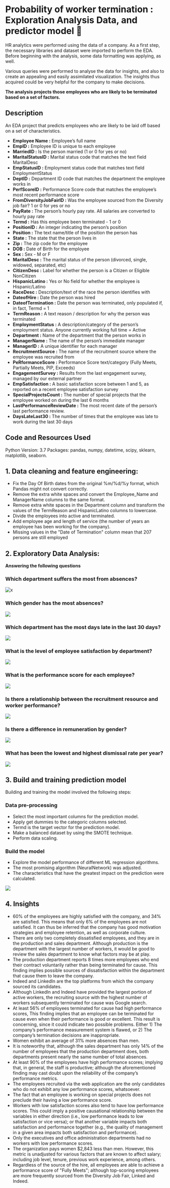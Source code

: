 # Probability of worker termination : Exploration Analysis Data, and predictor model :100:
<div class=text-justify>
HR analytics were performed using the data of a company. As a first step, the necessary libraries and dataset were imported to perform the EDA. Before beginning with the analysis, some data formatting was applying, as well.

Various queries were performed to analyse the data for insights, and also to create an appealing and easily assimilated visualization. The insights thus acquired could be  very  helpful for the company to make decisions.

**The analysis projects those employees who are likely to be terminated based on a set of factors.**
</div>

## Description

An EDA project that predicts employees who are likely to be laid off based on a set of characteristics.

- **Employee Name :** Employee’s full name
- **EmpID :** Employee ID is unique to each employee
- **MarriedID :** Is the person married (1 or 0 for yes or no)
- **MaritalStatusID :** Marital status code that matches the text field MaritalDesc
- **EmpStatusID :** Employment status code that matches text field EmploymentStatus
- **DeptID :** Department ID code that matches the department the employee works in
- **PerfScoreID :** Performance Score code that matches the employee’s most recent performance score
- **FromDiversityJobFairID :** Was the employee sourced from the Diversity job fair? 1 or 0 for yes or no
- **PayRate :** The person’s hourly pay rate. All salaries are converted to hourly pay rate
- **Termd :** Has this employee been terminated - 1 or 0
- **PositionID :** An integer indicating the person’s position
- **Position :** The text name/title of the position the person has
- **State :** The state that the person lives in
- **Zip :** The zip code for the employee
- **DOB :** Date of Birth for the employee
- **Sex :** Sex - M or F
- **MaritalDesc :** The marital status of the person (divorced, single, widowed, separated, etc)
- **CitizenDesc :** Label for whether the person is a Citizen or Eligible NonCitizen
- **HispanicLatino :** Yes or No field for whether the employee is Hispanic/Latino
- **RaceDesc :** Description/text of the race the person identifies with
- **DateofHire :** Date the person was hired
- **DateofTermination :** Date the person was terminated, only populated if, in fact, Termd = 1
- **TermReason :** A text reason / description for why the person was terminated
- **EmploymentStatus :** A description/category of the person’s employment status. Anyone currently working full time = Active
- **Department :** Name of the department that the person works in
- **ManagerName :** The name of the person’s immediate manager
- **ManagerID :** A unique identifier for each manager
- **RecruitmentSource :** The name of the recruitment source where the employee was recruited from
- **PeRformanceScore :** Performance Score text/category (Fully Meets, Partially Meets, PIP, Exceeds)
- **EngagementSurvey :**  Results from the last engagement survey, managed by our external partner
- **EmpSatisfaction :** A basic satisfaction score between 1 and 5, as reported on a recent employee 
satisfaction survey
- **SpecialProjectsCount :** The number of special projects that the employee worked on during the last 6 months
- **LastPerformanceReviewDate :** The most recent date of the person’s last performance review.
- **DaysLateLast30 :** The number of times that the employee was late to work during the last 30 days

## Code and Resources Used

Python Version: 3.7 Packages: pandas, numpy, datetime, scipy, sklearn, matplotlib, seaborn.

## 1. Data cleaning and feature engineering:

- Fix the Day Of Birth dates from the original %m/%d/%y format, which Pandas might not convert correctly.
- Remove the extra white spaces and convert the Employee_Name and ManagerName columns to the same format.
- Remove extra white spaces in the Department column and transform the values of the TermReason and HispanicLatino columns to lowercase.
- Divide the employees into active and terminated. 
- Add employee age and length of service (the number of years an employee has been working for the company).
- Missing values in the "Date of Termination" column mean that 207 persons are still employed

## 2. Exploratory Data Analysis:

**Answering the following questions**
### Which department suffers the most from absences?

![x](https://github.com/Bautistao2/Worker-performance-EDA/blob/main/images/absences_by_department.png)

### Which gender has the most absences?

![](https://github.com/Bautistao2/Worker-performance-EDA/blob/main/images/absences_by_gender.png)

### Which department has the most days late in the last 30 days?

![](https://github.com/Bautistao2/Worker-performance-EDA/blob/main/images/DaysLate_by_department.png)

### What is the level of employee satisfaction by department?

![](https://github.com/Bautistao2/Worker-performance-EDA/blob/main/images/DepartmentandSatisfaction.png)

### What is the performance score for each employee?

![](https://github.com/Bautistao2/Worker-performance-EDA/blob/main/images/PerformanceScore.png)

### Is there a relationship between the recruitment resource and worker performance?

![](https://github.com/Bautistao2/Worker-performance-EDA/blob/main/images/RecruitmentSource_PerformanceScore.png)

### Is there a difference in remuneration by gender?

![](https://github.com/Bautistao2/Worker-performance-EDA/blob/main/images/SalarybyGender.png)

### What has been the lowest and highest dismissal rate per year?

![](https://github.com/Bautistao2/Worker-performance-EDA/blob/main/images/newplot.png)

## 3. Build and training prediction model

Building and training the model involved the following steps:
### Data pre-processing 

- Select the most important columns for the prediction model.
- Apply get dummies to the categoric columns selected.
- Termd is the target vector for the prediction model.
- Make a balanced dataset by using the SMOTE technique.
- Perform data scaling.
  
### Build the model
- Explore the model performance of different ML regression algorithms.
- The most promising algorithm (NeuralNetwork) was adjusted.
- The characteristics that have the greatest impact on the prediction were calculated.

![](https://github.com/Bautistao2/Worker-performance-EDA/blob/main/images/important.png)


## 4. Insights

-	60% of the employees are highly satisfied with the company, and 34% are satisfied. This means that only 6% of the employees are not satisfied. It can thus be inferred that the company has good motivation strategies and employee retention, as well as corporate culture.
-	There are only two completely dissatisfied employees, and they are in the production and sales department. Although production is the department with the largest number of workers, it would be good to review the sales department to know what factors may be at play.
-   The production department reports 8 times more employees who end their contract voluntarily rather than being terminated for cause. This finding implies possible sources of dissatisfaction within the department that cause them to leave the company.
-	Indeed and LinkedIn are the top platforms from which the company sourced its candidates.
-   Although LinkedIn and Indeed have provided the largest portion of active workers, the recruiting source with the highest number of workers subsequently terminated for cause was Google search.
-	At least 56% of employees terminated for cause had high performance scores, This finding implies that an employee can be terminated for cause even when their performance is good or excellent. This result is concerning, since it could indicate two possible problems. Either 1) The company’s performance measurement system is flawed, or 2) The company’s termination decisions are inappropriate.
-	Women exhibit an average of 31% more absences than men.
-	It is noteworthy that, although the sales department has only 14% of the number of employees that the production department does, both departments present nearly the same number of total absences.
-	At least 90% of the employees have high performance scores; implying that, in general, the staff is productive; although the aforementioned finding may cast doubt upon the reliability of the company’s performance metrics.
-	The employees recruited via the web application are the only candidates who do not exhibit any low performance scores, whatsoever.
-	The fact that an employee is working on special projects does not preclude their having a low performance score.
-	Workers with low satisfaction scores also tend to have low performance scores. This could imply a positive causational relationship between the variables in either direction (i.e., low performance leads to low satisfaction or vice versa); or that another variable impacts both satisfaction and performance together (e.g., the quality of management in a given area impacts both satisfaction and performance).
-	Only the executives and office administration departments had no workers with low performance scores.
-	The organization pays women $2,843 less than men. However, this metric is unadjusted for various factors that are known to affect salary; including job level, tenure, previous work experience, among others.
-	Regardless of the source of the hire, all employees are able to achieve a performance score of "Fully Meets"; although top-scoring employees are more frequently sourced from the Diversity Job Fair, Linked and Indeed.

